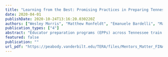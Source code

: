 ```yaml
---
title: "Learning from the Best: Promising Practices in Preparing Tennessee's Future Teachers"
date: 2020-04-01
publishDate: 2020-10-24T13:16:20.030220Z
authors: ["Wesley Morris", "Matthew Ronfeldt", "Emanuele Bardelli", "Matthew Truwit"]
publication_types: ["4"]
abstract: "Educator preparation programs (EPPs) across Tennessee train teacher candidates through a combination of coursework and practice teaching experiences. These practice experiences pair pre-service teachers with current teachers in their endorsement areas who are known as clinical mentors. This brief examines whether having a more instructionally effective clinical mentor matters, and what the state, districts, and EPPs can do to ensure that student teaching experiences ready future teachers."
featured: false
publication: ""
url_pdf: "https://peabody.vanderbilt.edu/TERA/files/Mentors_Matter_FINAL.pdf"
---
```


